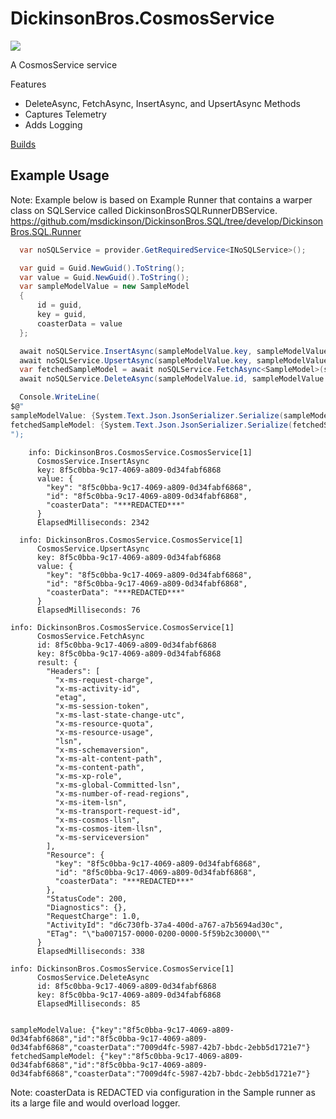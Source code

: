 # DickinsonBros.CosmosService

<a href="https://www.nuget.org/packages/DickinsonBros.CosmosService/">
    <img src="https://img.shields.io/nuget/v/DickinsonBros.CosmosService">
</a>

A CosmosService service

Features
* DeleteAsync, FetchAsync, InsertAsync, and UpsertAsync Methods 
* Captures Telemetry
* Adds Logging

<a href="https://dev.azure.com/marksamdickinson/DickinsonBros/_build?definitionScope=%5CDickinsonBros.CosmosService">Builds</a>

<h2>Example Usage</h2>

Note: Example below is based on Example Runner that contains a warper class on SQLService called DickinsonBrosSQLRunnerDBService. https://github.com/msdickinson/DickinsonBros.SQL/tree/develop/DickinsonBros.SQL.Runner


```C#
  var noSQLService = provider.GetRequiredService<INoSQLService>();

  var guid = Guid.NewGuid().ToString();
  var value = Guid.NewGuid().ToString();
  var sampleModelValue = new SampleModel
  {
      id = guid,
      key = guid,
      coasterData = value
  };

  await noSQLService.InsertAsync(sampleModelValue.key, sampleModelValue).ConfigureAwait(false);
  await noSQLService.UpsertAsync(sampleModelValue.key, sampleModelValue).ConfigureAwait(false);
  var fetchedSampleModel = await noSQLService.FetchAsync<SampleModel>(sampleModelValue.id, sampleModelValue.key).ConfigureAwait(false);
  await noSQLService.DeleteAsync(sampleModelValue.id, sampleModelValue.key).ConfigureAwait(false);

  Console.WriteLine(
$@"
sampleModelValue: {System.Text.Json.JsonSerializer.Serialize(sampleModelValue)}
fetchedSampleModel: {System.Text.Json.JsonSerializer.Serialize(fetchedSampleModel)}
");
```

```
    info: DickinsonBros.CosmosService.CosmosService[1]
      CosmosService.InsertAsync
      key: 8f5c0bba-9c17-4069-a809-0d34fabf6868
      value: {
        "key": "8f5c0bba-9c17-4069-a809-0d34fabf6868",
        "id": "8f5c0bba-9c17-4069-a809-0d34fabf6868",
        "coasterData": "***REDACTED***"
      }
      ElapsedMilliseconds: 2342

  info: DickinsonBros.CosmosService.CosmosService[1]
      CosmosService.UpsertAsync
      key: 8f5c0bba-9c17-4069-a809-0d34fabf6868
      value: {
        "key": "8f5c0bba-9c17-4069-a809-0d34fabf6868",
        "id": "8f5c0bba-9c17-4069-a809-0d34fabf6868",
        "coasterData": "***REDACTED***"
      }
      ElapsedMilliseconds: 76

info: DickinsonBros.CosmosService.CosmosService[1]
      CosmosService.FetchAsync
      id: 8f5c0bba-9c17-4069-a809-0d34fabf6868
      key: 8f5c0bba-9c17-4069-a809-0d34fabf6868
      result: {
        "Headers": [
          "x-ms-request-charge",
          "x-ms-activity-id",
          "etag",
          "x-ms-session-token",
          "x-ms-last-state-change-utc",
          "x-ms-resource-quota",
          "x-ms-resource-usage",
          "lsn",
          "x-ms-schemaversion",
          "x-ms-alt-content-path",
          "x-ms-content-path",
          "x-ms-xp-role",
          "x-ms-global-Committed-lsn",
          "x-ms-number-of-read-regions",
          "x-ms-item-lsn",
          "x-ms-transport-request-id",
          "x-ms-cosmos-llsn",
          "x-ms-cosmos-item-llsn",
          "x-ms-serviceversion"
        ],
        "Resource": {
          "key": "8f5c0bba-9c17-4069-a809-0d34fabf6868",
          "id": "8f5c0bba-9c17-4069-a809-0d34fabf6868",
          "coasterData": "***REDACTED***"
        },
        "StatusCode": 200,
        "Diagnostics": {},
        "RequestCharge": 1.0,
        "ActivityId": "d6c730fb-37a4-400d-a767-a7b5694ad30c",
        "ETag": "\"ba007157-0000-0200-0000-5f59b2c30000\""
      }
      ElapsedMilliseconds: 338

info: DickinsonBros.CosmosService.CosmosService[1]
      CosmosService.DeleteAsync
      id: 8f5c0bba-9c17-4069-a809-0d34fabf6868
      key: 8f5c0bba-9c17-4069-a809-0d34fabf6868
      ElapsedMilliseconds: 85


sampleModelValue: {"key":"8f5c0bba-9c17-4069-a809-0d34fabf6868","id":"8f5c0bba-9c17-4069-a809-0d34fabf6868","coasterData":"7009d4fc-5987-42b7-bbdc-2ebb5d1721e7"}
fetchedSampleModel: {"key":"8f5c0bba-9c17-4069-a809-0d34fabf6868","id":"8f5c0bba-9c17-4069-a809-0d34fabf6868","coasterData":"7009d4fc-5987-42b7-bbdc-2ebb5d1721e7"}
```
Note: coasterData is REDACTED via configuration in the Sample runner as its a large file and would overload logger.
